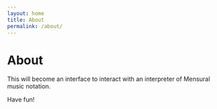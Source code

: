 ```yaml
---
layout: home
title: About
permalink: /about/
---
```


# About

This will become an interface to interact with an interpreter of Mensural music notation.

Have fun!
